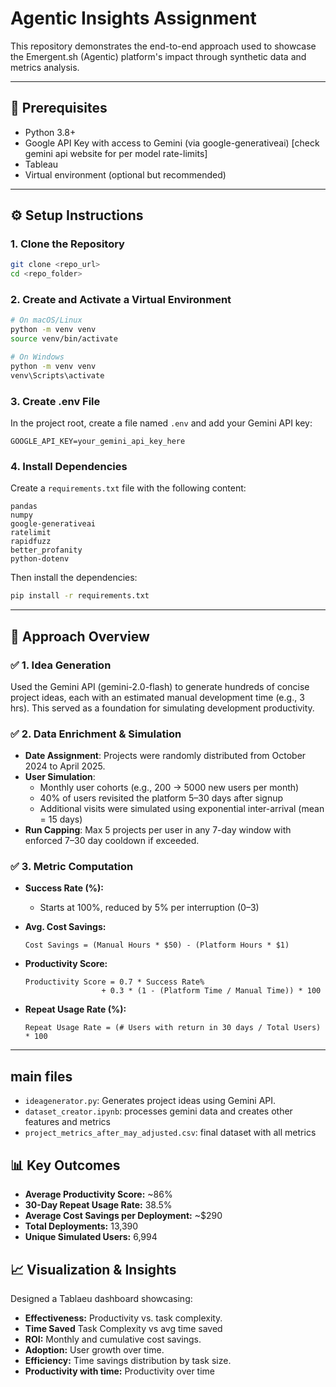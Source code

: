 # Agentic Insights Assignment

This repository demonstrates the end-to-end approach used to showcase the Emergent.sh (Agentic) platform's impact through synthetic data and metrics analysis.

---

## 🧰 Prerequisites

- Python 3.8+
- Google API Key with access to Gemini (via google-generativeai)
    [check gemini api website for per model rate-limits]
- Tableau
- Virtual environment (optional but recommended)

---

## ⚙️ Setup Instructions

### 1. Clone the Repository

```bash
git clone <repo_url>
cd <repo_folder>
```

### 2. Create and Activate a Virtual Environment

```bash
# On macOS/Linux
python -m venv venv
source venv/bin/activate

# On Windows
python -m venv venv
venv\Scripts\activate
```

### 3. Create .env File

In the project root, create a file named `.env` and add your Gemini API key:

```env
GOOGLE_API_KEY=your_gemini_api_key_here
```

### 4. Install Dependencies

Create a `requirements.txt` file with the following content:

```text
pandas
numpy
google-generativeai
ratelimit
rapidfuzz
better_profanity
python-dotenv
```

Then install the dependencies:

```bash
pip install -r requirements.txt
```

---

## 🚀 Approach Overview

### ✅ 1. Idea Generation
Used the Gemini API (gemini-2.0-flash) to generate hundreds of concise project ideas, each with an estimated manual development time (e.g., 3 hrs). This served as a foundation for simulating development productivity.

### ✅ 2. Data Enrichment & Simulation
- **Date Assignment**: Projects were randomly distributed from October 2024 to April 2025.
- **User Simulation**:
  - Monthly user cohorts (e.g., 200 → 5000 new users per month)
  - 40% of users revisited the platform 5–30 days after signup
  - Additional visits were simulated using exponential inter-arrival (mean = 15 days)
- **Run Capping**: Max 5 projects per user in any 7-day window with enforced 7–30 day cooldown if exceeded.

### ✅ 3. Metric Computation
- **Success Rate (%):**
  - Starts at 100%, reduced by 5% per interruption (0–3)

- **Avg. Cost Savings:**
  ```
  Cost Savings = (Manual Hours * $50) - (Platform Hours * $1)
  ```

- **Productivity Score:**
  ```
  Productivity Score = 0.7 * Success Rate%
                   + 0.3 * (1 - (Platform Time / Manual Time)) * 100
  ```

- **Repeat Usage Rate (%):**
  ```
  Repeat Usage Rate = (# Users with return in 30 days / Total Users) * 100
  ```

---
## main files

- `ideagenerator.py`: Generates project ideas using Gemini API.
- `dataset_creator.ipynb`: processes gemini data and creates other features and metrics
- `project_metrics_after_may_adjusted.csv`: final dataset with all metrics

## 📊 Key Outcomes

- **Average Productivity Score:** ~86%
- **30-Day Repeat Usage Rate:** 38.5%
- **Average Cost Savings per Deployment:** ~$290
- **Total Deployments:** 13,390
- **Unique Simulated Users:** 6,994

## 📈 Visualization & Insights

Designed a Tablaeu dashboard showcasing:
- **Effectiveness:** Productivity vs. task complexity.
- **Time Saved** Task Complexity vs avg time saved
- **ROI:** Monthly and cumulative cost savings.
- **Adoption:** User growth over time.
- **Efficiency:** Time savings distribution by task size.
- **Productivity with time:** Productivity over time

